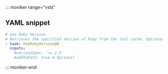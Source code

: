 ::: moniker range="vsts"

## YAML snippet

```YAML
# Use Ruby Version
# Retrieves the specified version of Ruby from the tool cache. Optionally add it to PATH.
- task: UseRubyVersion@0
  inputs:
    #versionSpec: '>= 2.4' 
    #addToPath: true # Optional
```

::: moniker-end